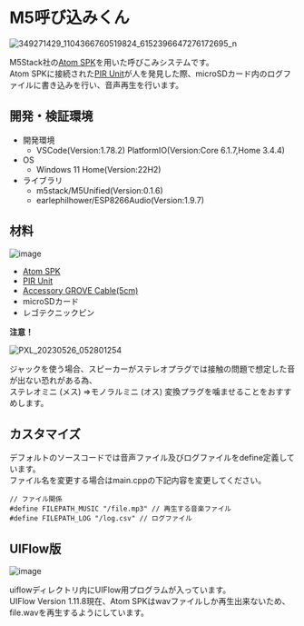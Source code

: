 # M5呼び込みくん

![349271429_1104366760519824_6152396647276172695_n](https://github.com/GomiHgy/M5YobikomiKun/assets/10735253/16450f71-5be4-43a9-822f-c14f0289b462)

M5Stack社の[Atom SPK](https://docs.m5stack.com/en/atom/atom_spk)を用いた呼びこみシステムです。  
Atom SPKに接続された[PIR Unit](https://docs.m5stack.com/ja/unit/pir)が人を発見した際、microSDカード内のログファイルに書き込みを行い、音声再生を行います。

## 開発・検証環境

- 開発環境
  - VSCode(Version:1.78.2) PlatformIO(Version:Core 6.1.7,Home 3.4.4)
- OS
  - Windows 11 Home(Version:22H2)
- ライブラリ
  - m5stack/M5Unified(Version:0.1.6)
  - earlephilhower/ESP8266Audio(Version:1.9.7) 

## 材料

![image](https://github.com/GomiHgy/M5YobikomiKun/assets/10735253/ef1dc959-7838-4a01-bb58-0bcc94f90615)

- [Atom SPK](https://docs.m5stack.com/en/atom/atom_spk)
- [PIR Unit](https://docs.m5stack.com/ja/unit/pir)
- [Accessory GROVE Cable(5cm)](https://docs.m5stack.com/ja/accessory/cable/grove_cable)
- microSDカード
- レゴテクニックピン

**注意！**

![PXL_20230526_052801254](https://github.com/GomiHgy/M5YobikomiKun/assets/10735253/7011ff0b-14b0-4ebf-9864-9316c18ac657)

ジャックを使う場合、スピーカーがステレオプラグでは接触の問題で想定した音が出ない恐れがある為、  
ステレオミニ (メス) ⇒モノラルミニ (オス) 変換プラグを噛ませることをおすすめします。

## カスタマイズ

デフォルトのソースコードでは音声ファイル及びログファイルをdefine定義しています。  
ファイル名を変更する場合はmain.cppの下記内容を変更してください。

```
// ファイル関係
#define FILEPATH_MUSIC "/file.mp3" // 再生する音楽ファイル
#define FILEPATH_LOG "/log.csv" // ログファイル
```

## UIFlow版

![image](https://github.com/GomiHgy/M5YobikomiKun/assets/10735253/a0df0800-a4a4-45c6-a822-00b9f5b7d54d)

uiflowディレクトリ内にUIFlow用プログラムが入っています。  
UIFlow Version 1.11.8現在、Atom SPKはwavファイルしか再生出来ないため、file.wavを再生するようにしています。
